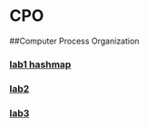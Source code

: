 # CPO
##Computer Process Organization

### [lab1 hashmap](https://github.com/leleyi/CPO/blob/master/lab1/README.md)
### [lab2](https://github.com/leleyi/CPO/blob/master/lab2/README.md)
### [lab3](https://github.com/leleyi/CPO/blob/master/lab3)